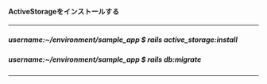 #### ActiveStorageをインストールする

----------------------------------------------------------------------
##### username:~/environment/sample_app $ rails active_storage:install
##### username:~/environment/sample_app $ rails db:migrate
----------------------------------------------------------------------

